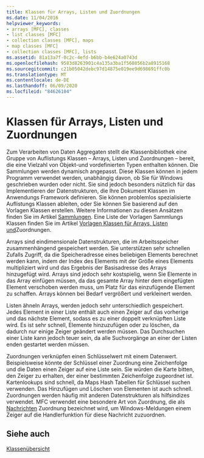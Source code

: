 ```yaml
---
title: Klassen für Arrays, Listen und Zuordnungen
ms.date: 11/04/2016
helpviewer_keywords:
- arrays [MFC], classes
- list classes [MFC]
- collection classes [MFC], maps
- map classes [MFC]
- collection classes [MFC], lists
ms.assetid: 81a13a7f-0c2c-4efd-b6bb-b4e624a0743d
ms.openlocfilehash: 9583d8263901c4a135a3ba1f560856b2a8915168
ms.sourcegitcommit: c21b05042debc97d14875e019ee9d698691ffc0b
ms.translationtype: MT
ms.contentlocale: de-DE
ms.lasthandoff: 06/09/2020
ms.locfileid: "84626104"
---
```

# <a name="array-list-and-map-classes"></a>Klassen für Arrays, Listen und Zuordnungen

Zum Verarbeiten von Daten Aggregaten stellt die Klassenbibliothek eine Gruppe von Auflistungs Klassen – Arrays, Listen und Zuordnungen – bereit, die eine Vielzahl von Objekt-und vordefinierten Typen enthalten können. Die Sammlungen werden dynamisch angepasst. Diese Klassen können in jedem Programm verwendet werden, unabhängig davon, ob Sie für Windows geschrieben wurden oder nicht. Sie sind jedoch besonders nützlich für das Implementieren der Datenstrukturen, die Ihre Dokument Klassen im Anwendungs Framework definieren. Sie können problemlos spezialisierte Auflistungs Klassen ableiten, oder Sie können Sie basierend auf den Vorlagen Klassen erstellen. Weitere Informationen zu diesen Ansätzen finden Sie im Artikel [Sammlungen](collections.md). Eine Liste der Vorlagen Sammlungs Klassen finden Sie im Artikel [Vorlagen Klassen für Arrays, Listen und](template-classes-for-arrays-lists-and-maps.md)Zuordnungen.

Arrays sind eindimensionale Datenstrukturen, die im Arbeitsspeicher zusammenhängend gespeichert werden. Sie unterstützen sehr schnellen Zufalls Zugriff, da die Speicheradresse eines beliebigen Elements berechnet werden kann, indem der Index des Elements mit der Größe eines Elements multipliziert wird und das Ergebnis der Basisadresse des Arrays hinzugefügt wird. Arrays sind jedoch sehr kostspielig, wenn Sie Elemente in das Array einfügen müssen, da das gesamte Array hinter dem eingefügten Element verschoben werden muss, um Platz für das einzufügende Element zu schaffen. Arrays können bei Bedarf vergrößert und verkleinert werden.

Listen ähneln Arrays, werden jedoch sehr unterschiedlich gespeichert. Jedes Element in einer Liste enthält auch einen Zeiger auf das vorherige und das nächste Element, sodass es zu einer doppelt verknüpften Liste wird. Es ist sehr schnell, Elemente hinzuzufügen oder zu löschen, da dadurch nur einige Zeiger geändert werden müssen. Das Durchsuchen einer Liste kann jedoch teuer sein, da alle Suchvorgänge an einer der Listen enden gestartet werden müssen.

Zuordnungen verknüpfen einen Schlüsselwert mit einem Datenwert. Beispielsweise könnte der Schlüssel einer Zuordnung eine Zeichenfolge und die Daten einen Zeiger auf eine Liste sein. Sie würden die Karte bitten, den Zeiger zu erhalten, der einer bestimmten Zeichenfolge zugeordnet ist. Kartenlookups sind schnell, da Maps Hash Tabellen für Schlüssel suchen verwenden. Das Hinzufügen und Löschen von Elementen ist auch schnell. Zuordnungen werden häufig mit anderen Datenstrukturen als hilfsindizes verwendet. MFC verwendet eine besondere Art von Zuordnung, die als [Nachrichten](mapping-messages.md) Zuordnung bezeichnet wird, um Windows-Meldungen einem Zeiger auf die Handlerfunktion für diese Nachricht zuzuordnen.

## <a name="see-also"></a>Siehe auch

[Klassenübersicht](class-library-overview.md)
